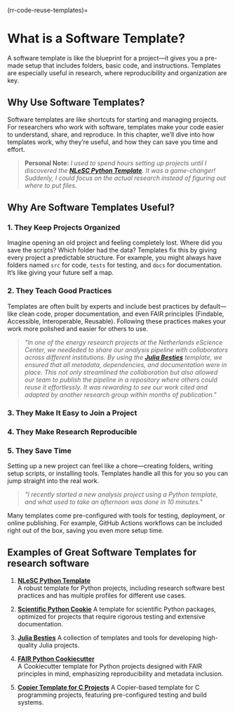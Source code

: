 (rr-code-reuse-templates)=
# What is a Software Template?

A software template is like the blueprint for a project—it gives you a pre-made setup that includes folders, basic code, and instructions. Templates are especially useful in research, where reproducibility and organization are key.

## Why Use Software Templates?

Software templates are like shortcuts for starting and managing projects. For researchers who work with software, templates make your code easier to understand, share, and reproduce. In this chapter, we’ll dive into how templates work, why they’re useful, and how they can save you time and effort.

> **Personal Note:** *I used to spend hours setting up projects until I discovered the [**NLeSC Python Template**](https://github.com/NLeSC/python-template). It was a game-changer! Suddenly, I could focus on the actual research instead of figuring out where to put files.*

## Why Are Software Templates Useful?

### 1. **They Keep Projects Organized**
Imagine opening an old project and feeling completely lost. Where did you save the scripts? Which folder had the data? Templates fix this by giving every project a predictable structure. For example, you might always have folders named `src` for code, `tests` for testing, and `docs` for documentation. It’s like giving your future self a map.

### 2. **They Teach Good Practices**
Templates are often built by experts and include best practices by default—like clean code, proper documentation, and even FAIR principles (Findable, Accessible, Interoperable, Reusable). Following these practices makes your work more polished and easier for others to use.

> *"In one of the energy research projects at the Netherlands eScience Center, we neededed to share our analysis pipeline with collaborators across different institutions. By using the [**Julia Besties**](https://github.com/JuliaBesties) template, we ensured that all metadata, dependencies, and documentation were in place. This not only streamlined the collaboration but also allowed our team to publish the pipeline in a repository where others could reuse it effortlessly. It was rewarding to see our work cited and adapted by another research group within months of publication."*

### 3. **They Make It Easy to Join a Project**

### 4. **They Make Research Reproducible**

### 5. **They Save Time**
Setting up a new project can feel like a chore—creating folders, writing setup scripts, or installing tools. Templates handle all this for you so you can jump straight into the real work.

> *"I recently started a new analysis project using a Python template, and what used to take an afternoon was done in 10 minutes."*

Many templates come pre-configured with tools for testing, deployment, or online publishing. For example, GitHub Actions workflows can be included right out of the box, saving you even more setup time.


## Examples of Great Software Templates for research software

1. [**NLeSC Python Template**](https://github.com/NLeSC/python-template)  
    A robust template for Python projects, including research software best practices and has multiple profiles for different use cases.

1. [**Scientific Python Cookie**](https://github.com/scientific-python/cookie)
    A template for scientific Python packages, optimized for projects that require rigorous testing and extensive documentation.

1. [**Julia Besties**](https://github.com/JuliaBesties)
    A collection of templates and tools for developing high-quality Julia projects.

1. [**FAIR Python Cookiecutter**](https://github.com/Materials-Data-Science-and-Informatics/fair-python-cookiecutter)  
    A Cookiecutter template for Python projects designed with FAIR principles in mind, emphasizing reproducibility and metadata inclusion.

1. [**Copier Template for C Projects**](https://github.com/jspaaks/copier-template-for-c-projects)
    A Copier-based template for C programming projects, featuring pre-configured testing and build systems.  

